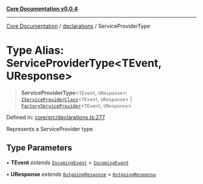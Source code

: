 [**Core Documentation v0.0.4**](../../README.md)

***

[Core Documentation](../../modules.md) / [declarations](../README.md) / ServiceProviderType

# Type Alias: ServiceProviderType\<TEvent, UResponse\>

> **ServiceProviderType**\<`TEvent`, `UResponse`\>: [`IServiceProviderClass`](IServiceProviderClass.md)\<`TEvent`, `UResponse`\> \| [`FactoryServiceProvider`](FactoryServiceProvider.md)\<`TEvent`, `UResponse`\>

Defined in: [core/src/declarations.ts:277](https://github.com/stonemjs/core/blob/e4675fc5d1a8e120fdb4d54e226a2496fdda3681/src/declarations.ts#L277)

Represents a ServiceProvider type.

## Type Parameters

• **TEvent** *extends* [`IncomingEvent`](../../events/IncomingEvent/classes/IncomingEvent.md) = [`IncomingEvent`](../../events/IncomingEvent/classes/IncomingEvent.md)

• **UResponse** *extends* [`OutgoingResponse`](../../events/OutgoingResponse/classes/OutgoingResponse.md) = [`OutgoingResponse`](../../events/OutgoingResponse/classes/OutgoingResponse.md)
